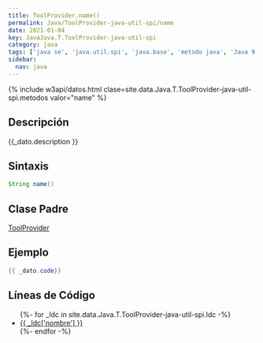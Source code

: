 ```yaml
---
title: ToolProvider.name()
permalink: Java/ToolProvider-java-util-spi/name
date: 2021-01-04
key: JavaJava.T.ToolProvider-java-util-spi
category: java
tags: ['java se', 'java.util.spi', 'java.base', 'metodo java', 'Java 9']
sidebar: 
  nav: java
---
```


{% include w3api/datos.html clase=site.data.Java.T.ToolProvider-java-util-spi.metodos valor="name" %}

## Descripción
{{_dato.description }}

## Sintaxis
~~~java
String name()
~~~

## Clase Padre
[ToolProvider](/Java/ToolProvider-java-util-spi/)

## Ejemplo
~~~java
{{ _dato.code}}
~~~

## Líneas de Código
<ul>
{%- for _ldc in site.data.Java.T.ToolProvider-java-util-spi.ldc -%}
   <li>
       <a href="{{_ldc['url'] }}">{{ _ldc['nombre'] }}</a>
   </li>
{%- endfor -%}
</ul>
